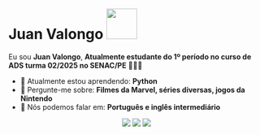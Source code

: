 # Juan Valongo <img src="https://media3.giphy.com/media/v1.Y2lkPTc5MGI3NjExNGl0c3o4MHVia3VibnR0eTRxb2IxZjM2cXQ0ZTk5aXJhMHM1YjlxcSZlcD12MV9naWZzX3NlYXJjaCZjdD1n/57ZvMMkuBIVMlU88Yh/200.webp" width="60px">

Eu sou <strong>Juan Valongo</strong>, <strong>Atualmente estudante do 1º período no curso de ADS turma 02/2025 no SENAC/PE</strong> 👨🏻‍💻 

- 🚀 Atualmente estou aprendendo: <strong>Python</strong> 
- 💬 Pergunte-me sobre: <strong>Filmes da Marvel, séries diversas, jogos da Nintendo</strong>
- 📣 Nós podemos falar em: <strong>Português e inglês intermediário</strong>

<div align="center">

  <a href="#" alt="Gmail">
    <img src="https://img.shields.io/badge/-Gmail-FF0000?style=flat-square&labelColor=FF0000&logo=gmail&logoColor=white&link=LINK-DO-SEU-EMAIL"/></a>

  <a href="#" alt="Linkedin">
    <img src="https://img.shields.io/badge/-Linkedin-0e76a8?style=flat-square&logo=Linkedin&logoColor=white&link=LINK-DO-SEU-LINKEDIN" /></a>

  <a href="#" alt="Instagram">
    <img src="https://img.shields.io/badge/-Instagram-DF0174?style=flat-square&labelColor=DF0174&logo=instagram&logoColor=white&link=https://www.instagram.com/juanvalongo?igsh=MXJhMzk3NGswbmN4MQ=="/></a>

</div>
